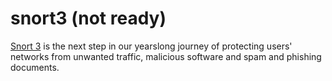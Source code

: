 snort3 (not ready)
==================

[Snort 3][1] is the next step in our yearslong journey of protecting users' networks
from unwanted traffic, malicious software and spam and phishing documents.

[1]: https://www.snort.org/snort3

